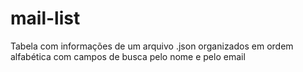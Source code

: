 # mail-list

Tabela com informações de um arquivo .json organizados em ordem alfabética com campos de busca pelo nome e pelo email
